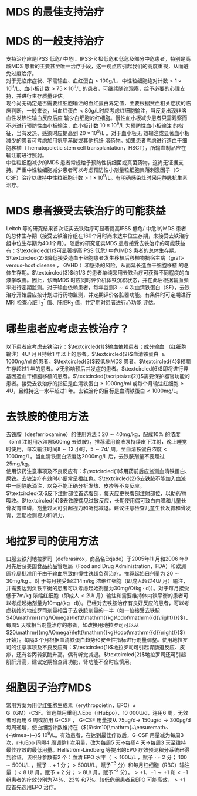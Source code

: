 # MDS 的最佳支持治疗  
# MDS 的一般支持治疗  
支持治疗应是IPSS 低危/ 中危Ⅰ、IPSS-R 极低危和低危及部分中危患者，特别是高龄MDS 患者的主要甚至唯一治疗手段，这一观点应引起我们的高度重视，从而避免过度治疗。  
对于无临床症状、不需输血、血红蛋白$>100\mathrm{g/L}$、中性粒细胞绝对计数$>1\times10^{9}/\mathrm{L}$、血小板计数$>75\times10^{9}/\mathrm{L}$ 的患者，可继续随诊观察，给予必要的心理支持，并进行生存质量评估。  
现今尚无确定是否需要红细胞输注的血红蛋白界定值，主要根据贫血相关症状的临床判断，一般来说，当血红蛋白$<80\mathrm{g/L}$时应考虑红细胞输注，当反复出现非溶血性发热性输血反应后应 输少白细胞的红细胞。慢性血小板减少患者只需观察而不必进行预防性血小板输注，血小板计数 $10\times10^{9}/\mathrm{L}$  为预防性血小板输注 的指征，当有发热、感染时应提高到 $20\times10^{9}/\mathrm{L}$ 。对于血小板无 效输注或显著血小板减少的患者可考虑加用氨甲苯酸或其他抗纤 溶药物。如果患者考虑进行造血干细胞移植（ hematopoietic stem  cell transplantation，HSCT），所输血制品应在输注前进行照射。  
中性粒细胞减少的MDS 患者常规给予预防性抗细菌或真菌药物，这尚无证据支持。严重中性粒细胞减少患者可以考虑预防性小剂量粒细胞集落刺激因子（G-CSF）治疗以维持中性粒细胞计数$>1\times10^{9}/\mathrm{L}$。有明确感染灶时采用静脉抗生素治疗。  
# MDS 患者接受去铁治疗的可能获益  
Leitch 等的研究结果首次证实去铁治疗可显著提高IPSS 低危/ 中危Ⅰ的MDS 患者的总体生存期（接受去铁治疗组在160个月时尚未达中位生存期，未接受去铁治疗组中位生存期为40.1个月）。随后的研究证实MDS 患者接受去铁治疗的可能获益有：$\textcircled{1}$可显著提高IPSS 低危/ 中危ⅠMDS 患者的总体生存期。$\textcircled{2}$降低接受造血干细胞患者发生移植后移植物抗宿主病（graft-versus-host disease ， GVHD ）和感染的风险，从而延长造血干细胞移植 的总体生存期。$\textcircled{3}$约1/3 的患者单纯采用去铁治疗可获得不同程度的血液学改善。因此，诊断MDS 时应同时评价机体铁沉积状态，并在此后根据输血频率进行定期监测。对于输血依赖患者，每年监测$3\sim4$ 次血清铁蛋白（SF），去铁治疗开始后应按计划进行药物监测，并定期评价各脏器功能。有条件时可定期进行MRI 检查心脏${\mathrm{T}}_{2}^{*}$ 值、肝脏$\mathrm{R}_{2}$ 值，并定期对患者进行心功能 评估。  
#  哪些患者应考虑去铁治疗？  
以下患者应考虑去铁治疗：$\textcircled{1}$输血依赖患者；成分输血
（红细胞输注）4U/ 月且持续1 年以上的患者。$\textcircled{2}$血清铁蛋白
$\geqslant1000{\mathrm{ng}}/{\mathrm{ml}}$ 的患者。$\textcircled{3}$较低危MDS 患者。$\textcircled{4}$预期生存超过1 年的患者。$\mathcal{S}$无影响预后并发症的患者。$\textcircled{6}$即将进行异基因造血干细胞移植的患者。$\textcircled{\scriptsize{2}}$需要保护器官功能的患者。接受去铁治疗的指征是血清铁蛋白$\geqslant1000{\mathrm{ng}}/{\mathrm{ml}}$ 或每个月输注红细胞$\geqslant4\mathrm{U}$，且维持这一水平超过1 年。去铁治疗的目标是血清铁蛋白$<1000\mathrm{mg/L}$。  
#  去铁胺的使用方法  
去铁胺（desferrioxamine）的使用方法：$20\sim40\mathrm{mg/kg}$，配成$10\%$ 的浓度（$5\mathrm{m}1$ 注射用水溶解$500\mathrm{mg}$ 去铁胺），推荐采用输液泵持续皮下注射，晚上睡觉时使用，每次输注时间$8\sim12$ 小时，$5\sim7\mathrm{d}/$ 周，至血清铁蛋白浓度$<1000\mathrm{mg/L}$。当血清铁蛋白浓度达$2000\mathrm{mg/L}$ 后，去铁胺剂量不要超过$25\mathrm{mg/kg}$。  
使用该药注意事项及不良反应有：$\textcircled{1}$用药前后应监测血清铁蛋白、尿铁。去铁治疗有效时小便常呈橙红色。$\textcircled{2}$去铁胺不能加入血液中一同静脉滴注，以免不能正确分析发热、皮疹等不良反应。$\textcircled{3}$皮下注射部位首选腹部，每天应更换腹部注射部位，以助药物吸收。$\textcircled{4}$去铁胺偶见过敏反应，长期使用偶可致白内障和儿童长骨发育障碍，剂量过大可引起视力和听觉减退。建议注意检查儿童生长发育和骨发育，定期检测视力和听力。  
#  地拉罗司的使用方法  
口服去铁剂地拉罗司（deferasirox，商品名Exjade）于2005年11 月和2006 年9 月先后获美国食品药品管理局（Food and Drug Administration，FDA）和欧洲医疗局批准用于由于输血导致的慢性铁超负荷治疗。推荐起始日剂量为 $20\sim30\mathrm{mg/kg}$ 。对 于每月接受超过$14\mathrm{m/kg}$ 浓缩红细胞（即成人超过4U/ 月）输注，并需要达到负铁平衡的患者可以考虑起始剂量为$30\mathrm{{mg}/\Omega(\mathrm{{kg}\cdot\mathrm{{d})}}}$）。对于每月接受低于$7\mathrm{m}/\mathrm{kg}$ 浓缩红细胞（即成人$<2\mathrm{U}/$ 月）输注和需要维持体内铁平衡的患者可以考虑起始剂量为$10\mathrm{mg/}$$({\mathrm{kg}}\cdot{\mathrm{d}})$）。已经对去铁胺治疗有良好反应的患者，可以考虑初始的地拉罗司剂量相当于去铁胺剂量的一半（如一位接受去铁胺$40\mathrm{{mg/\Omega}\left(\mathrm{{kg}\cdot\mathrm{{d}\right)}}}$）、每周5 天或相当剂量治疗的患者，如改换用地拉罗司可以从$20\mathrm{{mg/\Omega}\left(\mathrm{{kg}\cdot\mathrm{{d}}\right)}}$）开始）。每隔3 个月根据血清铁蛋白趋势和安全性指标进行剂量调整。使用地拉罗司的注意事项及不良反应有：$\textcircled{1}$地拉罗司可引起胃肠道反应、皮疹，还有谷丙转氨酶升高，偶有听觉减退。$\textcircled{2}$地拉罗司还可引起肌酐升高，建议定期检查肾功能，肾功能不全时应慎用。  
#  细胞因子治疗MDS  
常用方案为用促红细胞生成素（erythropoietin，EPO）±  
G（GM）-CSF。首选单用重组人Epo（rHuEpo），10 000U/d，连用6  周，无效者可再用 6  周或加用 G-CSF ， G-CSF  用量按从 $75\upmu\mathrm{g/d}\rightarrow$   $150\upmu\mathrm{g/d}\rightarrow300\upmu\mathrm{g/d}$ 每周递增，使白细胞计数维持在（$(6\sim10)\mathrm{~\ensuremath~{~\times~}~}$ $10^{9}/\mathrm{L}$。有效患者，在达到最佳疗效后，G-CSF 用量减为每周3 次，rHuEpo 间隔4 周调整1 次用量，改为每周5 天$\longrightarrow$每周4 天$\longrightarrow$每周3 天至维持最佳疗效的最低用量。Hellström-Lindberg 等提出的EPO 疗效预测积分系统已得到验证。该积分参数有2 个：血清 EPO  水平（ $<100\mathrm{U/L}$ ，赋予 ${\cdot+2}$  分； $100\sim500\mathrm{U/L}$ ，赋予 $..+1$ 分；$>500\mathrm{U/L}$，赋予$^{-3}$ 分）和每月红细胞（RBC）输注量（$<8$ U/ 月，赋予${}+2$ 分；$>8\mathrm{U}/$ 月，赋予$^{-2}$ 分）。$>+1$、$-1\sim+1$ 和$<-1$ 组患者的疗效分别为$74\%$、$23\%$ 和$7\%$。较低危组患者且EPO 可能高效，${>}+1$ 应首先选用EPO 治疗。  
